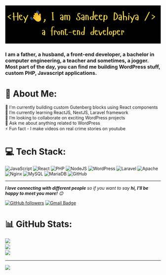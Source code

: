 ![Header](./github-header-image.png)

### I am a father, a husband, a front-end developer, a bachelor in computer engineering, a teacher and sometimes, a jogger. Most part of the day, you can find me building WordPress stuff, custom PHP, Javascript applications.

# 💫 About Me:
🔭 I'm currently building custom Gutenberg blocks using React components <br>🌱 I’m currently learning ReactJS, NextJS, Laravel framework<br>👯 I’m looking to collaborate on exciting WordPress projects<br>💬 Ask me about anything related to WordPress<br>⚡ Fun fact - I make videos on real crime stories on youtube


# 💻 Tech Stack:
![JavaScript](https://img.shields.io/badge/javascript-%23323330.svg?style=for-the-badge&logo=javascript&logoColor=%23F7DF1E) ![React](https://img.shields.io/badge/react-%2320232a.svg?style=for-the-badge&logo=react&logoColor=%2361DAFB) ![PHP](https://img.shields.io/badge/php-%23777BB4.svg?style=for-the-badge&logo=php&logoColor=white) ![NodeJS](https://img.shields.io/badge/node.js-6DA55F?style=for-the-badge&logo=node.js&logoColor=white) ![WordPress](https://img.shields.io/badge/WordPress-%23117AC9.svg?style=for-the-badge&logo=WordPress&logoColor=white) ![Laravel](https://img.shields.io/badge/laravel-%23FF2D20.svg?style=for-the-badge&logo=laravel&logoColor=white) ![Apache](https://img.shields.io/badge/apache-%23D42029.svg?style=for-the-badge&logo=apache&logoColor=white) ![Nginx](https://img.shields.io/badge/nginx-%23009639.svg?style=for-the-badge&logo=nginx&logoColor=white) ![MySQL](https://img.shields.io/badge/mysql-4479A1.svg?style=for-the-badge&logo=mysql&logoColor=white) ![MariaDB](https://img.shields.io/badge/MariaDB-003545?style=for-the-badge&logo=mariadb&logoColor=white) ![GitHub](https://img.shields.io/badge/github-%23121011.svg?style=for-the-badge&logo=github&logoColor=white)

---
<em><b>I love connecting with different people</b> so if you want to say <b>hi, I'll be happy to meet you more!</b> 😊</em>

[![GitHub followers](https://img.shields.io/github/followers/iamsandeepdahiya?label=Follow&style=social)](https://github.com/iamsandeepdahiya/?tab=follow)
[![Gmail Badge](https://img.shields.io/badge/-iamsandeepdahiya@gmail.com-c14438?style=flat-square&logo=Gmail&logoColor=white&link=mailto:iamsandeepdahiya@gmail.com)](mailto:iamsandeepdahiya@gmail.com)

# 📊 GitHub Stats:
![](https://github-readme-stats.vercel.app/api?username=iamsandeepdahiya&show_icons=true)<br/>
![](https://github-readme-streak-stats.herokuapp.com/?user=iamsandeepdahiya&hide_border=false)<br/>
![](https://github-readme-stats.vercel.app/api/top-langs/?username=iamsandeepdahiya&hide_border=false&include_all_commits=true&count_private=true&layout=compact)

---
[![](https://visitcount.itsvg.in/api?id=iamsandeepdahiya&icon=0&color=0)](https://visitcount.itsvg.in)
